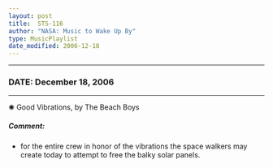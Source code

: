 ```yaml
---
layout: post
title:  STS-116
author: "NASA: Music to Wake Up By"
type: MusicPlaylist
date_modified: 2006-12-18
---
```


----
### DATE: December 18, 2006
----
✺ Good Vibrations, by The Beach Boys

##### Comment:
* for the entire crew in honor of the vibrations the space walkers may create today to attempt to free the balky solar panels.
